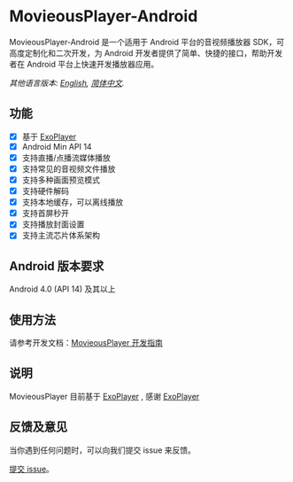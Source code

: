 # MovieousPlayer-Android

MovieousPlayer-Android 是一个适用于 Android 平台的音视频播放器 SDK，可高度定制化和二次开发，为 Android 开发者提供了简单、快捷的接口，帮助开发者在 Android 平台上快速开发播放器应用。

*其他语言版本: [English](README.md), [简体中文](README.zh-cn.md).*

## 功能

- [x] 基于 [ExoPlayer](https://github.com/google/ExoPlayer)
- [x] Android Min API 14
- [x] 支持直播/点播流媒体播放
- [x] 支持常见的音视频文件播放
- [x] 支持多种画面预览模式
- [x] 支持硬件解码
- [x] 支持本地缓存，可以离线播放
- [x] 支持首屏秒开
- [x] 支持播放封面设置
- [x] 支持主流芯片体系架构

## Android 版本要求

Android 4.0 (API 14) 及其以上

## 使用方法

请参考开发文档：[MovieousPlayer 开发指南](https://developer.movieous.cn/#/Android_Player)

## 说明

MovieousPlayer 目前基于 [ExoPlayer](https://github.com/google/ExoPlayer) , 感谢 [ExoPlayer](https://github.com/google/ExoPlayer)

## 反馈及意见

当你遇到任何问题时，可以向我们提交 issue 来反馈。

[提交 issue](https://github.com/movieous-team/MovieousPlayer-Android-Release/issues)。
